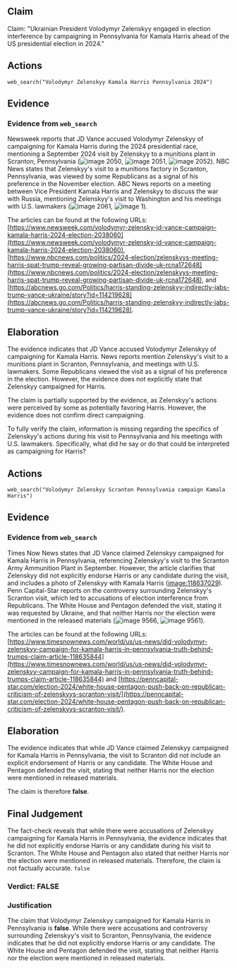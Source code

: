 ## Claim
Claim: "Ukrainian President Volodymyr Zelenskyy engaged in election interference by campaigning in Pennsylvania for Kamala Harris ahead of the US presidential election in 2024."

## Actions
```
web_search("Volodymyr Zelenskyy Kamala Harris Pennsylvania 2024")
```

## Evidence
### Evidence from `web_search`
Newsweek reports that JD Vance accused Volodymyr Zelenskyy of campaigning for Kamala Harris during the 2024 presidential race, mentioning a September 2024 visit by Zelenskyy to a munitions plant in Scranton, Pennsylvania (![image 2050](media/2025-08-07_19-36-1754595371-411071.jpg), ![image 2051](media/2025-08-07_19-36-1754595372-497160.jpg), ![image 2052](media/2025-08-07_19-36-1754595373-452884.jpg)). NBC News states that Zelenskyy's visit to a munitions factory in Scranton, Pennsylvania, was viewed by some Republicans as a signal of his preference in the November election. ABC News reports on a meeting between Vice President Kamala Harris and Zelenskyy to discuss the war with Russia, mentioning Zelenskyy's visit to Washington and his meetings with U.S. lawmakers (![image 2061](media/2025-08-07_19-36-1754595394-652958.jpg), ![image 1](media/0.jpg)).

The articles can be found at the following URLs: [https://www.newsweek.com/volodymyr-zelensky-jd-vance-campaign-kamala-harris-2024-election-2038060](https://www.newsweek.com/volodymyr-zelensky-jd-vance-campaign-kamala-harris-2024-election-2038060), [https://www.nbcnews.com/politics/2024-election/zelenskyys-meeting-harris-spat-trump-reveal-growing-partisan-divide-uk-rcna172648](https://www.nbcnews.com/politics/2024-election/zelenskyys-meeting-harris-spat-trump-reveal-growing-partisan-divide-uk-rcna172648), and [https://abcnews.go.com/Politics/harris-standing-zelenskyy-indirectly-jabs-trump-vance-ukraine/story?id=114219628](https://abcnews.go.com/Politics/harris-standing-zelenskyy-indirectly-jabs-trump-vance-ukraine/story?id=114219628).


## Elaboration
The evidence indicates that JD Vance accused Volodymyr Zelenskyy of campaigning for Kamala Harris. News reports mention Zelenskyy's visit to a munitions plant in Scranton, Pennsylvania, and meetings with U.S. lawmakers. Some Republicans viewed the visit as a signal of his preference in the election. However, the evidence does not explicitly state that Zelenskyy campaigned for Harris.

The claim is partially supported by the evidence, as Zelenskyy's actions were perceived by some as potentially favoring Harris. However, the evidence does not confirm direct campaigning.

To fully verify the claim, information is missing regarding the specifics of Zelenskyy's actions during his visit to Pennsylvania and his meetings with U.S. lawmakers. Specifically, what did he say or do that could be interpreted as campaigning for Harris?


## Actions
```
web_search("Volodymyr Zelenskyy Scranton Pennsylvania campaign Kamala Harris")
```

## Evidence
### Evidence from `web_search`
Times Now News states that JD Vance claimed Zelenskyy campaigned for Kamala Harris in Pennsylvania, referencing Zelenskyy's visit to the Scranton Army Ammunition Plant in September. However, the article clarifies that Zelenskyy did not explicitly endorse Harris or any candidate during the visit, and includes a photo of Zelenskyy with Kamala Harris (<image:118637029>). Penn Capital-Star reports on the controversy surrounding Zelenskyy's Scranton visit, which led to accusations of election interference from Republicans. The White House and Pentagon defended the visit, stating it was requested by Ukraine, and that neither Harris nor the election were mentioned in the released materials (![image 9566](media/2025-08-30_22-13-1756591999-754978.jpg), ![image 9561](media/2025-08-30_22-13-1756591992-765185.jpg)).

The articles can be found at the following URLs: [https://www.timesnownews.com/world/us/us-news/did-volodymyr-zelenskyy-campaign-for-kamala-harris-in-pennsylvania-truth-behind-trumps-claim-article-118635844](https://www.timesnownews.com/world/us/us-news/did-volodymyr-zelenskyy-campaign-for-kamala-harris-in-pennsylvania-truth-behind-trumps-claim-article-118635844) and [https://penncapital-star.com/election-2024/white-house-pentagon-push-back-on-republican-criticism-of-zelenskyys-scranton-visit/](https://penncapital-star.com/election-2024/white-house-pentagon-push-back-on-republican-criticism-of-zelenskyys-scranton-visit/).


## Elaboration
The evidence indicates that while JD Vance claimed Zelenskyy campaigned for Kamala Harris in Pennsylvania, the visit to Scranton did not include an explicit endorsement of Harris or any candidate. The White House and Pentagon defended the visit, stating that neither Harris nor the election were mentioned in released materials.

The claim is therefore **false**.


## Final Judgement
The fact-check reveals that while there were accusations of Zelenskyy campaigning for Kamala Harris in Pennsylvania, the evidence indicates that he did not explicitly endorse Harris or any candidate during his visit to Scranton. The White House and Pentagon also stated that neither Harris nor the election were mentioned in released materials. Therefore, the claim is not factually accurate. `false`

### Verdict: FALSE

### Justification
The claim that Volodymyr Zelenskyy campaigned for Kamala Harris in Pennsylvania is **false**. While there were accusations and controversy surrounding Zelenskyy's visit to Scranton, Pennsylvania, the evidence indicates that he did not explicitly endorse Harris or any candidate. The White House and Pentagon defended the visit, stating that neither Harris nor the election were mentioned in released materials.
